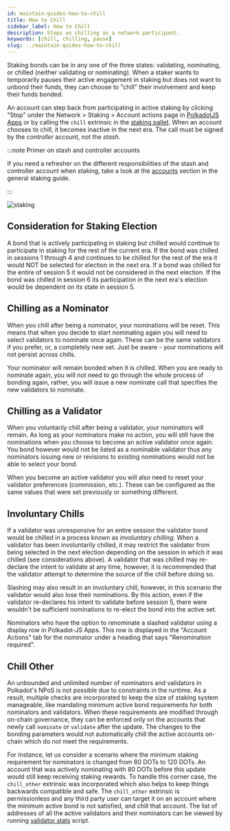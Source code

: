 ```yaml
---
id: maintain-guides-how-to-chill
title: How to Chill
sidebar_label: How to Chill
description: Steps on chilling as a network participant.
keywords: [chill, chilling, pause]
slug: ../maintain-guides-how-to-chill
---
```


Staking bonds can be in any one of the three states: validating, nominating, or chilled (neither validating or nominating).  When a staker wants to temporarily pauses their active engagement in staking but does not want to unbond their funds, they can choose to "chill" their involvement and keep their funds bonded.

An account can step back from participating in active staking by clicking "Stop" under the Network >
Staking > Account actions page in [PolkadotJS Apps](https://polkadot.js.org/apps) or by calling the
`chill` extrinsic in the [staking pallet][chill extrinsic]. When an account chooses to chill, it
becomes inactive in the next era. The call must be signed by the _controller_ account, not the
_stash_.

:::note Primer on stash and controller accounts

If you need a refresher on the different responsibilities of the stash and controller account when
staking, take a look at the [accounts][] section in the general staking guide.

:::

![staking](../assets/NPoS/staking-keys_stash_controller.png)
## Consideration for Staking Election

A bond that is actively participating in staking but chilled would continue to participate in staking for the rest of the current era.  If the bond was chilled in sessions 1 through 4 and continues to be chilled for the rest of the era it would NOT be selected for election in the next era.  If a bond was chilled for the entire of session 5 it would not be considered in the next election.  If the bond was chilled in session 6 its participation in the next era's election would be dependent on its state in session 5.

## Chilling as a Nominator

When you chill after being a nominator, your nominations will be reset. This means that when you decide to start nominating again you will need to select validators to nominate once again. These can be the same validators if you prefer, or, a completely new set. Just be aware - your nominations will not persist across chills.

Your nominator will remain bonded when it is chilled. When you are ready to nominate again, you will not need to go through the whole process of bonding again, rather, you will issue a new nominate call that specifies the new validators to nominate.

## Chilling as a Validator

When you voluntarily chill after being a validator, your nominators will remain.  As long as your nominators make no action, you will still have the nominations when you choose to become an active validator once again.  You bond however would not be listed as a nominable validator thus any nominators issuing new or revisions to existing nominations would not be able to select your bond.

When you become an active validator you will also need to reset your validator preferences (commission, etc.). These can be configured as the same values that were set previously or something different.

## Involuntary Chills

If a validator was unresponsive for an entire session the validator bond would be chilled in a process known as _involuntary chilling._ When a validator has been involuntarily chilled, it may restrict the validator from being selected in the next election depending on the session in which it was chilled (see considerations above).  A validator that was chilled may re-declare the intent to validate at any time, however, it is recommended that the validator attempt to determine the source of the chill before doing so.

Slashing may also result in an involuntary chill, however, in this scenario the validator would also lose their nominations.  By this action, even if the validator re-declares his intent to validate before session 5, there were wouldn't be sufficient nominations to re-elect the bond into the active set.

Nominators who have the option to renominate a slashed validator using a display row in Polkadot-JS Apps. This row is displayed in the "Account Actions" tab for the nominator under a heading that says "Renomination required". 

## Chill Other

An unbounded and unlimited number of nominators and validators in Polkadot's NPoS is not possible due to constraints in the runtime. As a result, multiple checks are incorporated to keep the size of staking system manageable, like mandating minimum active bond requirements for both nominators and validators. When these requirements are modified through on-chain governance, they can be enforced only on the accounts that newly call `nominate` or `validate` after the update. The changes to the bonding parameters would not automatically chill the active accounts on-chain which do not meet the requirements.

For instance, let us consider a scenario where the minimum staking requirement for nominators is changed from 80 DOTs to 120 DOTs. An account that was actively nominating with 80 DOTs before this update would still keep receiving staking rewards. To handle this corner case, the `chill_other` extrinsic was incorporated which also helps to keep things backwards compatible and safe. The `chill_other` extrinsic is permissionless and any third party user can target it on an account where the minimum active bond is not satisfied, and chill that account. The list of addresses of all the active validators and their nominators can be viewed by running [validator stats](https://github.com/w3f/validator-stats) script.

[chill extrinsic]:
  https://paritytech.github.io/substrate/master/pallet_staking/pallet/enum.Call.html#variant.chill
[accounts]: ../learn/learn-staking.md#accounts
